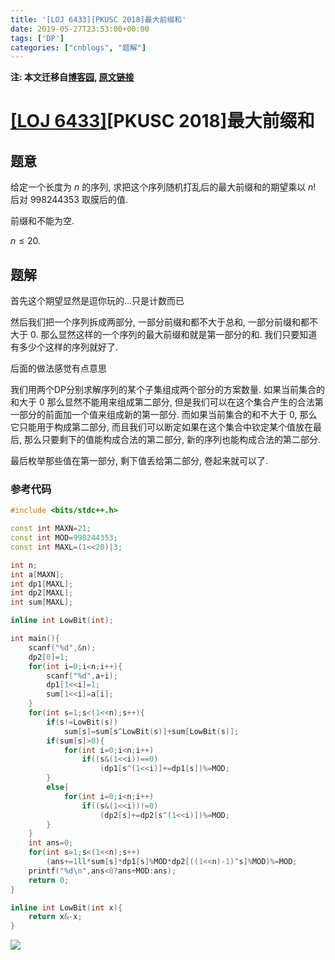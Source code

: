 ```yaml
---
title: '[LOJ 6433][PKUSC 2018]最大前缀和'
date: 2019-05-27T23:53:00+00:00
tags: ['DP']
categories: ["cnblogs", "题解"]
---
```

**注: 本文迁移自[博客园](https://rvalue.cnblogs.com), [原文链接](http://www.cnblogs.com/rvalue/archive/2019/05/28/10934984.html)**

# [[LOJ 6433]](https://loj.ac/problem/6433)[PKUSC 2018]最大前缀和

## 题意

给定一个长度为 $n$ 的序列, 求把这个序列随机打乱后的最大前缀和的期望乘以 $n!$ 后对 $998244353$ 取膜后的值.

前缀和不能为空.

$n\le 20$.

## 题解

首先这个期望显然是逗你玩的...只是计数而已

然后我们把一个序列拆成两部分, 一部分前缀和都不大于总和, 一部分前缀和都不大于 $0$. 那么显然这样的一个序列的最大前缀和就是第一部分的和. 我们只要知道有多少个这样的序列就好了.

后面的做法感觉有点意思

我们用两个DP分别求解序列的某个子集组成两个部分的方案数量. 如果当前集合的和大于 $0$ 那么显然不能用来组成第二部分, 但是我们可以在这个集合产生的合法第一部分的前面加一个值来组成新的第一部分. 而如果当前集合的和不大于 $0$, 那么它只能用于构成第二部分, 而且我们可以断定如果在这个集合中钦定某个值放在最后, 那么只要剩下的值能构成合法的第二部分, 新的序列也能构成合法的第二部分.

最后枚举那些值在第一部分, 剩下值丢给第二部分, 卷起来就可以了.

### 参考代码

```cpp
#include <bits/stdc++.h>

const int MAXN=21;
const int MOD=998244353;
const int MAXL=(1<<20)|3;

int n;
int a[MAXN];
int dp1[MAXL];
int dp2[MAXL];
int sum[MAXL];

inline int LowBit(int);

int main(){
	scanf("%d",&n);
	dp2[0]=1;
	for(int i=0;i<n;i++){
		scanf("%d",a+i);
		dp1[1<<i]=1;
		sum[1<<i]=a[i];
	}
	for(int s=1;s<(1<<n);s++){
		if(s!=LowBit(s))
			sum[s]=sum[s^LowBit(s)]+sum[LowBit(s)];
		if(sum[s]>0){
			for(int i=0;i<n;i++)
				if((s&(1<<i))==0)
					(dp1[s^(1<<i)]+=dp1[s])%=MOD;
		}
		else{
			for(int i=0;i<n;i++)
				if((s&(1<<i))!=0)
					(dp2[s]+=dp2[s^(1<<i)])%=MOD;
		}
	}
	int ans=0;
	for(int s=1;s<(1<<n);s++)
		(ans+=1ll*sum[s]*dp1[s]%MOD*dp2[((1<<n)-1)^s]%MOD)%=MOD;
	printf("%d\n",ans<0?ans+MOD:ans);
	return 0;
}

inline int LowBit(int x){
	return x&-x;
}

```

![](https://pic.rvalue.moe/2021/08/02/3a802cd63a879.png)

